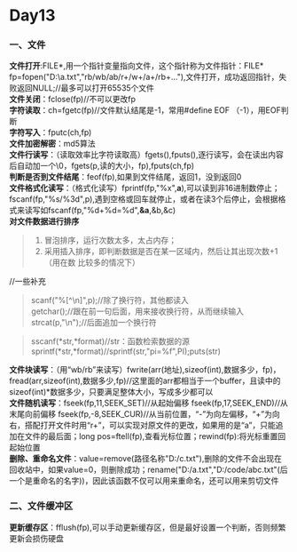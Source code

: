# Day13  
### 一、文件  
**文件打开**:FILE*,用一个指针变量指向文件，这个指针称为文件指针：FILE* fp=fopen("D:\\a.txt","rb/wb/ab/r+/w+/a+/rb+..."),文件打开，成功返回指针，失败返回NULL;//最多可以打开65535个文件  
**文件关闭**：fclose(fp)//不可以更改fp  
**字符读取**：ch=fgetc(fp)//文件默认结尾是-1，常用#define EOF （-1），用EOF判断  
**字符写入**：fputc(ch,fp)  
**文件加密解密**：md5算法  
**文件行读写**：（读取效率比字符读取高）fgets(),fputs(),逐行读写，会在读出内容后自动加一个\0，fgets(p,读的大小，fp),fputs(ch,fp)  
**判断是否到文件结尾**：feof(fp),如果到文件结尾，返回1，没到返回0  
**文件格式化读写**：（格式化读写）fprintf(fp,"%x",**a**),可以读到非16进制数停止；fscanf(fp,"%s/%3d",p),遇到空格或回车就停止，或者在读3个后停止，会根据格式来读写如fscanf(fp,"%d+%d=%d",**&a**,&b,&c)  
**对文件数据进行排序**  
>1. 冒泡排序，运行次数太多，太占内存；  
>2. 采用插入排序，即判断数据是否在某一区域内，然后让其出现次数+1（用在数 比较多的情况下）

//一些补充 
>scanf("%[^\n]",p);//除了换行符，其他都读入  
>getchar();//跟在前一句后面，用来接收换行符，从而继续输入   
>strcat(p,"\n");//后面追加一个换行符  

>sscanf(*str,*format)//str：函数检索数据的源  
>sprintf(*str,*format)//sprintf(str,"pi=%f",PI);puts(str)  

**文件块读写**：（用“wb/rb”来读写）fwrite(arr(地址),sizeof(int),数据多少，fp)，fread(arr,sizeof(int),数据多少,fp)//这里面的arr都相当于一个buffer，且读中的sizeof(int)*数据多少，只要满足整体大小，写成多少都可以  
**文件随机读写**：fseek(fp,11,SEEK_SET)//从起始偏移  fseek(fp,17,SEEK_END)//从末尾向前偏移 fseek(fp,-8,SEEK_CUR)//从当前位置，“-”为向左偏移，“+”为向右，搭配打开文件时用“r+”，可以实现对原文件的更改，如果用的是“a”，只能追加在文件的最后面；long pos=ftell(fp),查看光标位置；rewind(fp):将光标重置回起始位置  
**删除、重命名文件**：value=remove(路径名称"D:/c.txt"),删除的文件不会出现在回收站中，如果value=0，则删除成功；rename("D:/a.txt","D:/code/abc.txt"(后一个是重命名的名字))，因此该函数不仅可以用来重命名，还可以用来剪切文件  
### 二、文件缓冲区  
**更新缓存区**：fflush(fp),可以手动更新缓存区，但是最好设置一个判断，否则频繁更新会损伤硬盘
